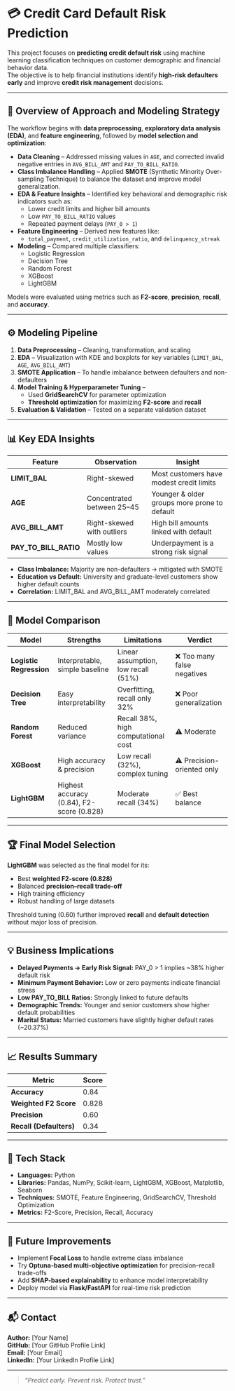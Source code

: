 # 💳 Credit Card Default Risk Prediction

This project focuses on **predicting credit default risk** using machine learning classification techniques on customer demographic and financial behavior data.  
The objective is to help financial institutions identify **high-risk defaulters early** and improve **credit risk management** decisions.

---

## 🧠 Overview of Approach and Modeling Strategy

The workflow begins with **data preprocessing**, **exploratory data analysis (EDA)**, and **feature engineering**, followed by **model selection and optimization**:

- **Data Cleaning** – Addressed missing values in `AGE`, and corrected invalid negative entries in `AVG_BILL_AMT` and `PAY_TO_BILL_RATIO`.
- **Class Imbalance Handling** – Applied **SMOTE** (Synthetic Minority Over-sampling Technique) to balance the dataset and improve model generalization.
- **EDA & Feature Insights** – Identified key behavioral and demographic risk indicators such as:
  - Lower credit limits and higher bill amounts
  - Low `PAY_TO_BILL_RATIO` values
  - Repeated payment delays (`PAY_0 > 1`)
- **Feature Engineering** – Derived new features like:
  - `total_payment`, `credit_utilization_ratio`, and `delinquency_streak`
- **Modeling** – Compared multiple classifiers:
  - Logistic Regression  
  - Decision Tree  
  - Random Forest  
  - XGBoost  
  - LightGBM  

Models were evaluated using metrics such as **F2-score**, **precision**, **recall**, and **accuracy**.

---

## ⚙️ Modeling Pipeline

1. **Data Preprocessing** – Cleaning, transformation, and scaling  
2. **EDA** – Visualization with KDE and boxplots for key variables (`LIMIT_BAL`, `AGE`, `AVG_BILL_AMT`)  
3. **SMOTE Application** – To handle imbalance between defaulters and non-defaulters  
4. **Model Training & Hyperparameter Tuning** –  
   - Used **GridSearchCV** for parameter optimization  
   - **Threshold optimization** for maximizing **F2-score** and **recall**  
5. **Evaluation & Validation** – Tested on a separate validation dataset  

---

## 📊 Key EDA Insights

| Feature | Observation | Insight |
|----------|--------------|----------|
| **LIMIT_BAL** | Right-skewed | Most customers have modest credit limits |
| **AGE** | Concentrated between 25–45 | Younger & older groups more prone to default |
| **AVG_BILL_AMT** | Right-skewed with outliers | High bill amounts linked with default |
| **PAY_TO_BILL_RATIO** | Mostly low values | Underpayment is a strong risk signal |

- **Class Imbalance:** Majority are non-defaulters → mitigated with SMOTE  
- **Education vs Default:** University and graduate-level customers show higher default counts  
- **Correlation:** LIMIT_BAL and AVG_BILL_AMT moderately correlated  

---

## 🧩 Model Comparison

| Model | Strengths | Limitations | Verdict |
|-------|------------|--------------|----------|
| **Logistic Regression** | Interpretable, simple baseline | Linear assumption, low recall (51%) | ❌ Too many false negatives |
| **Decision Tree** | Easy interpretability | Overfitting, recall only 32% | ❌ Poor generalization |
| **Random Forest** | Reduced variance | Recall 38%, high computational cost | ⚠️ Moderate |
| **XGBoost** | High accuracy & precision | Low recall (32%), complex tuning | ⚠️ Precision-oriented only |
| **LightGBM** | Highest accuracy (0.84), F2-score (0.828) | Moderate recall (34%) | ✅ Best balance |

---

## 🏆 Final Model Selection

**LightGBM** was selected as the final model for its:
- Best **weighted F2-score (0.828)**  
- Balanced **precision–recall trade-off**  
- High training efficiency  
- Robust handling of large datasets  

Threshold tuning (0.60) further improved **recall** and **default detection** without major loss of precision.

---

## 💡 Business Implications

- **Delayed Payments → Early Risk Signal:** PAY_0 > 1 implies ~38% higher default risk  
- **Minimum Payment Behavior:** Low or zero payments indicate financial stress  
- **Low PAY_TO_BILL Ratios:** Strongly linked to future defaults  
- **Demographic Trends:** Younger and senior customers show higher default probabilities  
- **Marital Status:** Married customers have slightly higher default rates (~20.37%)

---

## 📈 Results Summary

| Metric | Score |
|--------|--------|
| **Accuracy** | 0.84 |
| **Weighted F2 Score** | 0.828 |
| **Precision** | 0.60 |
| **Recall (Defaulters)** | 0.34 |

---

## 🧰 Tech Stack

- **Languages:** Python  
- **Libraries:** Pandas, NumPy, Scikit-learn, LightGBM, XGBoost, Matplotlib, Seaborn  
- **Techniques:** SMOTE, Feature Engineering, GridSearchCV, Threshold Optimization  
- **Metrics:** F2-Score, Precision, Recall, Accuracy  

---

## 🚀 Future Improvements

- Implement **Focal Loss** to handle extreme class imbalance  
- Try **Optuna-based multi-objective optimization** for precision–recall trade-offs  
- Add **SHAP-based explainability** to enhance model interpretability  
- Deploy model via **Flask/FastAPI** for real-time risk prediction  

---

## 📬 Contact

**Author:** [Your Name]  
**GitHub:** [Your GitHub Profile Link]  
**Email:** [Your Email]  
**LinkedIn:** [Your LinkedIn Profile Link]

---

> _“Predict early. Prevent risk. Protect trust.”_
